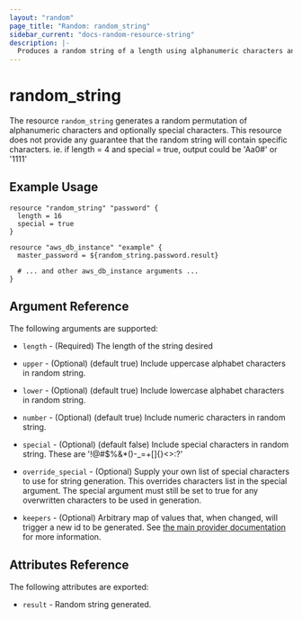 ```yaml
---
layout: "random"
page_title: "Random: random_string"
sidebar_current: "docs-random-resource-string"
description: |-
  Produces a random string of a length using alphanumeric characters and optionally special characters.
---
```


# random\_string

The resource `random_string` generates a random permutation of alphanumeric
characters and optionally special characters.  This resource does not provide
any guarantee that the random string will contain specific characters.
ie. if length = 4 and special = true, output could be 'Aa0#' or '1111'


## Example Usage

```hcl
resource "random_string" "password" {
  length = 16
  special = true
}

resource "aws_db_instance" "example" {
  master_password = ${random_string.password.result}

  # ... and other aws_db_instance arguments ...
}
```

## Argument Reference

The following arguments are supported:

* `length` - (Required) The length of the string desired

* `upper` - (Optional) (default true) Include uppercase alphabet characters
  in random string.

* `lower` - (Optional) (default true) Include lowercase alphabet characters
  in random string.

* `number` - (Optional) (default true) Include numeric characters in random
  string.

* `special` - (Optional) (default false) Include special characters in random
  string. These are '!@#$%&*()-_=+[]{}<>:?'

* `override_special` - (Optional) Supply your own list of special characters to
  use for string generation.  This overrides characters list in the special
  argument.  The special argument must still be set to true for any overwritten
  characters to be used in generation.

* `keepers` - (Optional) Arbitrary map of values that, when changed, will
  trigger a new id to be generated. See
  [the main provider documentation](../index.html) for more information.


## Attributes Reference

The following attributes are exported:

* `result` - Random string generated.

